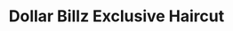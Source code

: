 ---
title: "Dollar Billz Exclusive Haircut"
url: /accra/dollar-billz-exclusive-haircut/
shop: Friseur
---